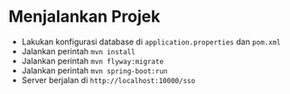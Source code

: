 # Menjalankan Projek
- Lakukan konfigurasi database di `application.properties` dan `pom.xml`
- Jalankan perintah `mvn install`
- Jalankan perintah `mvn flyway:migrate`
- Jalankan perintah `mvn spring-boot:run`
- Server berjalan di `http://localhost:10000/sso`